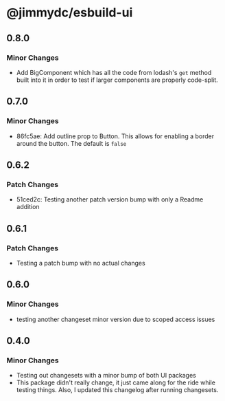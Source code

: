 # @jimmydc/esbuild-ui

## 0.8.0

### Minor Changes

- Add BigComponent which has all the code from lodash's `get` method built into it in order to test if larger components are properly code-split.

## 0.7.0

### Minor Changes

- 86fc5ae: Add outline prop to Button. This allows for enabling a border around the button. The default is `false`

## 0.6.2

### Patch Changes

- 51ced2c: Testing another patch version bump with only a Readme addition

## 0.6.1

### Patch Changes

- Testing a patch bump with no actual changes

## 0.6.0

### Minor Changes

- testing another changeset minor version due to scoped access issues

## 0.4.0

### Minor Changes

- Testing out changesets with a minor bump of both UI packages
- This package didn't really change, it just came along for the ride while testing things. Also, I updated this changelog after running changesets.
